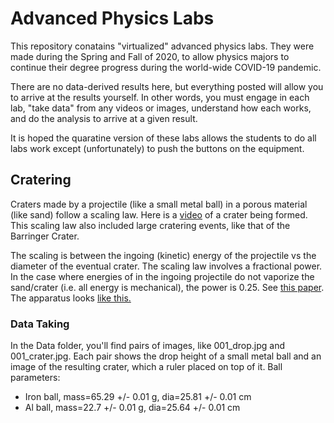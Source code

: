 # Advanced Physics Labs


This repository conatains "virtualized" advanced physics labs. They were made during the Spring and Fall of 2020, to allow physics majors to continue their degree progress during the world-wide COVID-19 pandemic. 

There are no data-derived results here, but everything posted will allow you to arrive at the results yourself. In other words, you must engage in each lab, "take data" from any videos or images, understand how each works, and do the analysis to arrive at a given result.

It is hoped the quaratine version of these labs allows the students to do all labs work except (unfortunately) to push the buttons on the equipment.

## Cratering

Craters made by a projectile (like a small metal ball) in a porous material (like sand) follow a scaling law. Here is a [video](Labs/Cratering/Apparatus/slmo_crater.mov) of a crater being formed. This scaling law also included large cratering events, like that of the Barringer Crater.  

The scaling is between the ingoing (kinetic) energy of the projectile vs the diameter of the eventual crater.  The scaling law involves a fractional power.  In the case where energies of in the ingoing projectile do not vaporize the sand/crater (i.e. all energy is mechanical), the power is 0.25.  See [this paper](Labs/Cratering/Info/crater_paper.pdf).  The apparatus looks [like this.](Labs/Cratering/Apparatus/app01.jpg)

### Data Taking

In the Data folder, you'll find pairs of images, like 001_drop.jpg and 001_crater.jpg.  Each pair shows the drop height of a small metal ball and an image of the resulting crater, which a ruler placed on top of it.  Ball parameters:

* Iron ball, mass=65.29 +/- 0.01 g, dia=25.81 +/- 0.01 cm
* Al ball, mass=22.7 +/- 0.01 g, dia=25.64 +/- 0.01 cm





